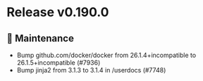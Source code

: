 # Release v0.190.0

## 🧰 Maintenance

- Bump github.com/docker/docker from 26.1.4+incompatible to 26.1.5+incompatible (#7936)
- Bump jinja2 from 3.1.3 to 3.1.4 in /userdocs (#7748)
